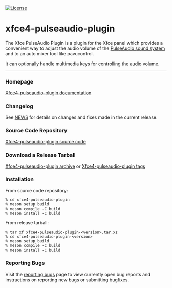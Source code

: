 [![License](https://img.shields.io/badge/License-GPL%20v2-blue.svg)](https://gitlab.xfce.org/panel-plugins/xfce4-pulseaudio-plugin/-/blob/master/COPYING)

# xfce4-pulseaudio-plugin

The Xfce PulseAudio Plugin is a plugin for the Xfce panel which provides a
convenient way to adjust the audio volume of the [PulseAudio sound system](http://www.freedesktop.org/wiki/Software/PulseAudio/) and to an auto mixer tool like pavucontrol.

It can optionally handle multimedia keys for controlling the audio volume.

----

### Homepage

[Xfce4-pulseaudio-plugin documentation](https://docs.xfce.org/panel-plugins/xfce4-pulseaudio-plugin)

### Changelog

See [NEWS](https://gitlab.xfce.org/panel-plugins/xfce4-pulseaudio-plugin/-/blob/master/NEWS) for details on changes and fixes made in the current release.

### Source Code Repository

[Xfce4-pulseaudio-plugin source code](https://gitlab.xfce.org/panel-plugins/xfce4-pulseaudio-plugin)

### Download a Release Tarball

[Xfce4-pulseaudio-plugin archive](https://archive.xfce.org/src/panel-plugins/xfce4-pulseaudio-plugin)
    or
[Xfce4-pulseaudio-plugin tags](https://gitlab.xfce.org/panel-plugins/xfce4-pulseaudio-plugin/-/tags)

### Installation

From source code repository: 

    % cd xfce4-pulseaudio-plugin
    % meson setup build
    % meson compile -C build
    % meson install -C build

From release tarball:

    % tar xf xfce4-pulseaudio-plugin-<version>.tar.xz
    % cd xfce4-pulseaudio-plugin-<version>
    % meson setup build
    % meson compile -C build
    % meson install -C build

### Reporting Bugs

Visit the [reporting bugs](https://docs.xfce.org/panel-plugins/xfce4-pulseaudio-plugin/bugs) page to view currently open bug reports and instructions on reporting new bugs or submitting bugfixes.

